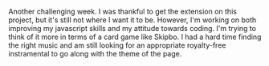 Another challenging week. I was thankful to get the extension on this project, but it's still not where I want it to be. However, I'm working on both improving my javascript skills and my attitude towards coding. I'm trying to think of it more in terms of a card game like Skipbo. I had a hard time finding the right music and am still looking for an appropriate royalty-free instramental to go along with the theme of the page.